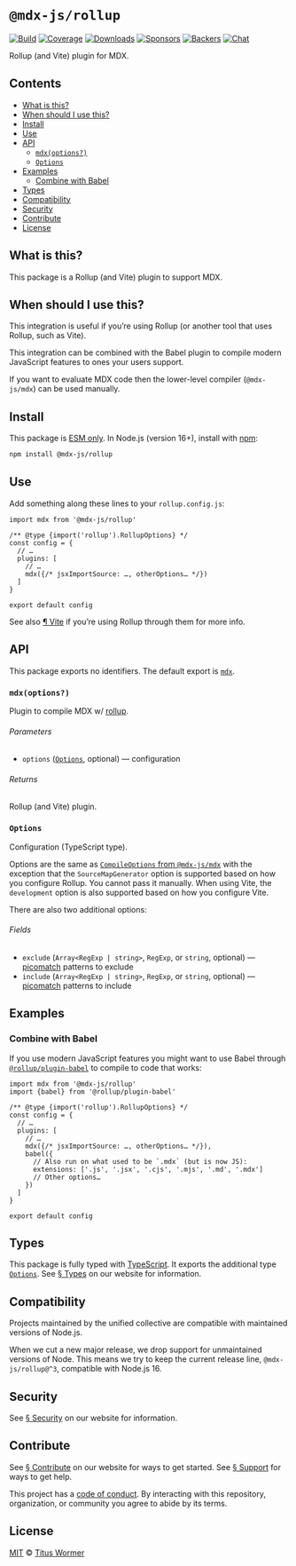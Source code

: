 # `@mdx-js/rollup`

[![Build][build-badge]][build]
[![Coverage][coverage-badge]][coverage]
[![Downloads][downloads-badge]][downloads]
[![Sponsors][sponsors-badge]][collective]
[![Backers][backers-badge]][collective]
[![Chat][chat-badge]][chat]

Rollup (and Vite) plugin for MDX.

<!-- more -->

## Contents

* [What is this?](#what-is-this)
* [When should I use this?](#when-should-i-use-this)
* [Install](#install)
* [Use](#use)
* [API](#api)
  * [`mdx(options?)`](#mdxoptions)
  * [`Options`](#options)
* [Examples](#examples)
  * [Combine with Babel](#combine-with-babel)
* [Types](#types)
* [Compatibility](#compatibility)
* [Security](#security)
* [Contribute](#contribute)
* [License](#license)

## What is this?

This package is a Rollup (and Vite) plugin to support MDX.

## When should I use this?

This integration is useful if you’re using Rollup (or another tool that uses
Rollup, such as Vite).

This integration can be combined with the Babel plugin to compile modern
JavaScript features to ones your users support.

If you want to evaluate MDX code then the lower-level compiler (`@mdx-js/mdx`)
can be used manually.

## Install

This package is [ESM only][esm].
In Node.js (version 16+), install with [npm][]:

```sh
npm install @mdx-js/rollup
```

## Use

Add something along these lines to your `rollup.config.js`:

```tsx
import mdx from '@mdx-js/rollup'

/** @type {import('rollup').RollupOptions} */
const config = {
  // …
  plugins: [
    // …
    mdx({/* jsxImportSource: …, otherOptions… */})
  ]
}

export default config
```

See also [¶ Vite][vite] if you’re using Rollup through them for more info.

## API

This package exports no identifiers.
The default export is [`mdx`][api-mdx].

### `mdx(options?)`

Plugin to compile MDX w/ [rollup][].

###### Parameters

* `options` ([`Options`][api-options], optional)
  — configuration

###### Returns

Rollup (and Vite) plugin.

### `Options`

Configuration (TypeScript type).

Options are the same as [`CompileOptions` from `@mdx-js/mdx`][compile-options]
with the exception that the `SourceMapGenerator` option is supported based on
how you configure Rollup.
You cannot pass it manually.
When using Vite, the `development` option is also supported based on how you
configure Vite.

There are also two additional options:

###### Fields

* `exclude` (`Array<RegExp | string>`, `RegExp`, or `string`, optional)
  — [picomatch][] patterns to exclude
* `include` (`Array<RegExp | string>`, `RegExp`, or `string`, optional)
  — [picomatch][] patterns to include

## Examples

### Combine with Babel

If you use modern JavaScript features you might want to use Babel through
[`@rollup/plugin-babel`][rollup-plugin-babel] to compile to code that works:

```tsx
import mdx from '@mdx-js/rollup'
import {babel} from '@rollup/plugin-babel'

/** @type {import('rollup').RollupOptions} */
const config = {
  // …
  plugins: [
    // …
    mdx({/* jsxImportSource: …, otherOptions… */}),
    babel({
      // Also run on what used to be `.mdx` (but is now JS):
      extensions: ['.js', '.jsx', '.cjs', '.mjs', '.md', '.mdx']
      // Other options…
    })
  ]
}

export default config
```

## Types

This package is fully typed with [TypeScript][].
It exports the additional type [`Options`][api-options].
See [§ Types][types] on our website for information.

## Compatibility

Projects maintained by the unified collective are compatible with maintained
versions of Node.js.

When we cut a new major release, we drop support for unmaintained versions of
Node.
This means we try to keep the current release line, `@mdx-js/rollup@^3`,
compatible with Node.js 16.

## Security

See [§ Security][security] on our website for information.

## Contribute

See [§ Contribute][contribute] on our website for ways to get started.
See [§ Support][support] for ways to get help.

This project has a [code of conduct][coc].
By interacting with this repository, organization, or community you agree to
abide by its terms.

## License

[MIT][] © [Titus Wormer][author]

[build-badge]: https://github.com/mdx-js/mdx/workflows/main/badge.svg

[build]: https://github.com/mdx-js/mdx/actions

[coverage-badge]: https://img.shields.io/codecov/c/github/mdx-js/mdx/main.svg

[coverage]: https://codecov.io/github/mdx-js/mdx

[downloads-badge]: https://img.shields.io/npm/dm/@mdx-js/rollup.svg

[downloads]: https://www.npmjs.com/package/@mdx-js/rollup

[sponsors-badge]: https://opencollective.com/unified/sponsors/badge.svg

[backers-badge]: https://opencollective.com/unified/backers/badge.svg

[collective]: https://opencollective.com/unified

[chat-badge]: https://img.shields.io/badge/chat-discussions-success.svg

[chat]: https://github.com/mdx-js/mdx/discussions

[npm]: https://docs.npmjs.com/cli/install

[contribute]: https://mdxjs.com/community/contribute/

[support]: https://mdxjs.com/community/support/

[coc]: https://github.com/mdx-js/.github/blob/main/code-of-conduct.md

[mit]: https://github.com/mdx-js/mdx/blob/main/packages/rollup/license

[author]: https://wooorm.com

[esm]: https://gist.github.com/sindresorhus/a39789f98801d908bbc7ff3ecc99d99c

[security]: https://mdxjs.com/getting-started/#security

[types]: https://mdxjs.com/getting-started/#types

[picomatch]: https://github.com/micromatch/picomatch#globbing-features

[rollup]: https://rollupjs.org

[rollup-plugin-babel]: https://github.com/rollup/plugins/tree/HEAD/packages/babel

[typescript]: https://www.typescriptlang.org

[compile-options]: https://mdxjs.com/packages/mdx/#compileoptions

[vite]: https://mdxjs.com/getting-started/#vite

[api-mdx]: #mdxoptions

[api-options]: #options
